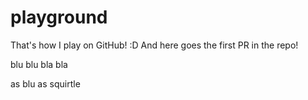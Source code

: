# playground
That's how I play on GitHub! :D
And here goes the first PR in the repo!

blu blu bla bla

as blu as squirtle

